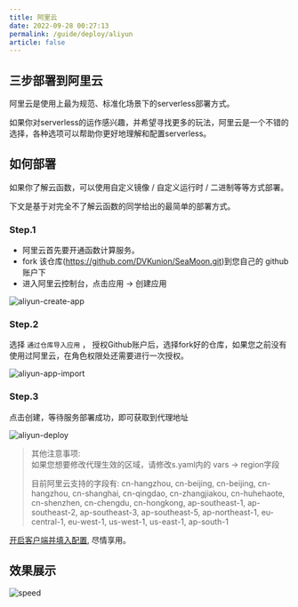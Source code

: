 ```yaml
---
title: 阿里云
date: 2022-09-28 00:27:13
permalink: /guide/deploy/aliyun
article: false
---
```


## 三步部署到阿里云

阿里云是使用上最为规范、标准化场景下的serverless部署方式。

如果你对serverless的运作感兴趣，并希望寻找更多的玩法，阿里云是一个不错的选择，各种选项可以帮助你更好地理解和配置serverless。

## 如何部署

如果你了解云函数，可以使用自定义镜像 / 自定义运行时 / 二进制等等方式部署。

下文是基于对完全不了解云函数的同学给出的最简单的部署方式。

### Step.1

+ 阿里云首先要开通函数计算服务。 
+ fork 该仓库(https://github.com/DVKunion/SeaMoon.git)到您自己的 github 账户下
+ 进入阿里云控制台，点击应用 -> 创建应用

![aliyun-create-app](https://seamoon.oss-cn-hangzhou.aliyuncs.com/66d81e68e1fa4ef9b8aa3775b4957552.png)

### Step.2

选择 `通过仓库导入应用` ， 授权Github账户后，选择fork好的仓库，如果您之前没有使用过阿里云，在角色权限处还需要进行一次授权。

![aliyun-app-import](https://seamoon.oss-cn-hangzhou.aliyuncs.com/d00b5116362d47cdb429f91e48ab2d3a.png)

### Step.3

点击创建，等待服务部署成功，即可获取到代理地址

![aliyun-deploy](https://seamoon.oss-cn-hangzhou.aliyuncs.com/a43730eaa80a4885a5eaee853ff3a781.png)


> 其他注意事项:   
> 如果您想要修改代理生效的区域，请修改s.yaml内的 vars -> region字段   
> 
> 目前阿里云支持的字段有: cn-hangzhou, cn-beijing, cn-beijing, cn-hangzhou, cn-shanghai, cn-qingdao, cn-zhangjiakou, cn-huhehaote, cn-shenzhen, cn-chengdu, cn-hongkong, ap-southeast-1, ap-southeast-2, ap-southeast-3, ap-southeast-5, ap-northeast-1, eu-central-1, eu-west-1, us-west-1, us-east-1, ap-south-1

[开启客户端并填入配置](https://seamoon.dvkunion.cn/guide/client/), 尽情享用。

## 效果展示
![speed](https://seamoon.oss-cn-hangzhou.aliyuncs.com/7bfff588795a4e41b488694ad4eb5153.png)